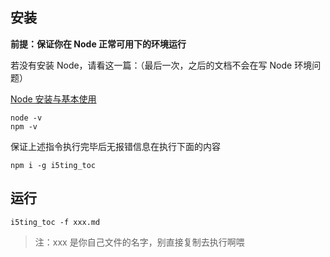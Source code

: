 ## 安装

**前提：保证你在 Node 正常可用下的环境运行**

若没有安装 Node，请看这一篇：（最后一次，之后的文档不会在写 Node 环境问题）

[Node 安装与基本使用](/03-back-end/02-node/01-Node-安装与基本使用.md)

```shell
node -v
npm -v
```

保证上述指令执行完毕后无报错信息在执行下面的内容

```shell
npm i -g i5ting_toc
```

## 运行

```shell
i5ting_toc -f xxx.md
```

> 注：xxx 是你自己文件的名字，别直接复制去执行啊喂
